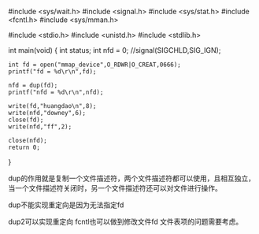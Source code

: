 #include <sys/wait.h> 
#include <signal.h>
#include <sys/stat.h> 
#include <fcntl.h> 
#include <sys/mman.h> 

#include <stdio.h>
#include <unistd.h>
#include <stdlib.h>


int main(void)
{
	int status;
    int nfd = 0;
	//signal(SIGCHLD,SIG_IGN);
	
	int fd = open("mmap_device",O_RDWR|O_CREAT,0666);
	printf("fd = %d\r\n",fd);

    nfd = dup(fd);
    printf("nfd = %d\r\n",nfd);

    write(fd,"huangdao\n",8);
    write(nfd,"downey",6);
    close(fd);
    write(nfd,"ff",2);
	
	close(nfd);
	return 0;
}



dup的作用就是复制一个文件描述符，两个文件描述符都可以使用，且相互独立，当一个文件描述符关闭时，另一个文件描述符还可以对文件进行操作。  


dup不能实现重定向是因为无法指定fd

dup2可以实现重定向
fcntl也可以做到修改文件fd
文件表项的问题需要考虑。

